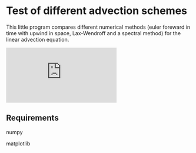 # Test of different advection schemes

This little program compares different numerical methods (euler foreward in time with upwind in space, Lax-Wendroff and a spectral method) for the linear advection equation. 

![img](http://latex.codecogs.com/svg.latex?%21%5Bimg%5D%28http%3A%2F%2Flatex.codecogs.com%2Fsvg.latex%3F%255Cfrac%257B%255Csigma%257D%257B%255Cmu%257D%29)

## Requirements
numpy 

matplotlib


